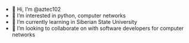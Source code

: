 - 👋 Hi, I’m @aztec102
- 👀 I’m interested in python, computer networks
- 🌱 I’m currently learning in Siberian State University
- 💞️ I’m looking to collaborate on with software developers for computer networks

<!---
aztec102/aztec102 is a ✨ special ✨ repository because its `README.md` (this file) appears on your GitHub profile.
You can click the Preview link to take a look at your changes.
--->
